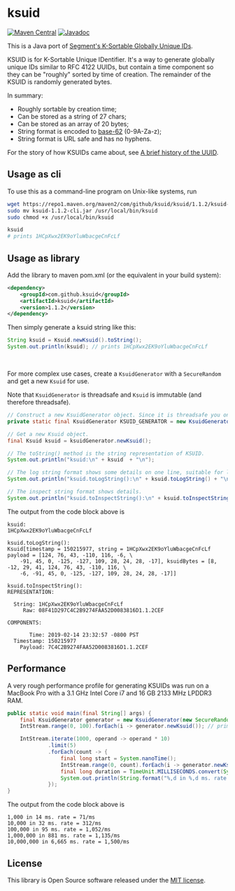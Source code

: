 # ksuid

[![Maven Central](https://maven-badges.herokuapp.com/maven-central/com.github.ksuid/ksuid/badge.svg)](https://maven-badges.herokuapp.com/maven-central/com.github.ksuid/ksuid)
[![Javadoc](https://javadoc.io/badge2/com.github.ksuid/ksuid/javadoc.svg)](https://javadoc.io/doc/com.github.ksuid/ksuid)

This is a Java port of [Segment's K-Sortable Globally Unique IDs](https://github.com/segmentio/ksuid).

KSUID is for K-Sortable Unique IDentifier. It's a way to generate globally unique IDs similar to RFC 4122 UUIDs,
but contain a time component so they can be "roughly" sorted by time of creation.
The remainder of the KSUID is randomly generated bytes.

In summary:
*   Roughly sortable by creation time;
*   Can be stored as a string of 27 chars;
*   Can be stored as an array of 20 bytes;
*   String format is encoded to [base-62](https://en.wikipedia.org/wiki/Base62) (0-9A-Za-z);
*   String format is URL safe and has no hyphens.

For the story of how KSUIDs came about, see [A brief history of the UUID](https://segment.com/blog/a-brief-history-of-the-uuid).

## Usage as cli

To use this as a command-line program on Unix-like systems, run

```bash
wget https://repo1.maven.org/maven2/com/github/ksuid/ksuid/1.1.2/ksuid-1.1.2-cli.jar
sudo mv ksuid-1.1.2-cli.jar /usr/local/bin/ksuid
sudo chmod +x /usr/local/bin/ksuid

ksuid
# prints 1HCpXwx2EK9oYluWbacgeCnFcLf
```

## Usage as library

Add the library to maven pom.xml (or the equivalent in your build system):

```xml
<dependency>
    <groupId>com.github.ksuid</groupId>
    <artifactId>ksuid</artifactId>
    <version>1.1.2</version>
</dependency>
```

Then simply generate a ksuid string like this:

```java
String ksuid = Ksuid.newKsuid().toString();
System.out.println(ksuid); // prints 1HCpXwx2EK9oYluWbacgeCnFcLf

```

&nbsp;

For more complex use cases, create a `KsuidGenerator` with a `SecureRandom` and get a new `Ksuid` for use.

Note that `KsuidGenerator` is threadsafe and `Ksuid` is immutable (and therefore threadsafe).

```java
// Construct a new KsuidGenerator object. Since it is threadsafe you only need one.
private static final KsuidGenerator KSUID_GENERATOR = new KsuidGenerator(new SecureRandom());

// Get a new Ksuid object.
final Ksuid ksuid = ksuidGenerator.newKsuid();

// The toString() method is the string representation of KSUID.
System.out.println("ksuid:\n" + ksuid  + "\n");

// The log string format shows some details on one line, suitable for logging.
System.out.println("ksuid.toLogString():\n" + ksuid.toLogString() + "\n");

// The inspect string format shows details.
System.out.println("ksuid.toInspectString():\n" + ksuid.toInspectString());

```
The output from the code block above is

```
ksuid:
1HCpXwx2EK9oYluWbacgeCnFcLf

ksuid.toLogString():
Ksuid[timestamp = 150215977, string = 1HCpXwx2EK9oYluWbacgeCnFcLf payload = [124, 76, 43, -110, 116, -6, \
    -91, 45, 0, -125, -127, 109, 28, 24, 28, -17], ksuidBytes = [8, -12, 29, 41, 124, 76, 43, -110, 116, \
    -6, -91, 45, 0, -125, -127, 109, 28, 24, 28, -17]]

ksuid.toInspectString():
REPRESENTATION:

  String: 1HCpXwx2EK9oYluWbacgeCnFcLf
     Raw: 08F41D297C4C2B9274FAA52D0083816D1.1.2CEF

COMPONENTS:

       Time: 2019-02-14 23:32:57 -0800 PST
  Timestamp: 150215977
    Payload: 7C4C2B9274FAA52D0083816D1.1.2CEF
```

## Performance

A very rough performance profile for generating KSUIDs was run on a MacBook Pro with a 3.1 GHz Intel Core i7 and 16 GB 2133 MHz LPDDR3 RAM.

```java
public static void main(final String[] args) {
    final KsuidGenerator generator = new KsuidGenerator(new SecureRandom());
    IntStream.range(0, 100).forEach(i -> generator.newKsuid()); // prime the random

    IntStream.iterate(1000, operand -> operand * 10)
             .limit(5)
             .forEach(count -> {
                 final long start = System.nanoTime();
                 IntStream.range(0, count).forEach(i -> generator.newKsuid());
                 final long duration = TimeUnit.MILLISECONDS.convert(System.nanoTime() - start, TimeUnit.NANOSECONDS);
                 System.out.println(String.format("%,d in %,d ms. rate = %,d/ms", count, duration, count / duration));
             });
}
```
The output from the code block above is
```
1,000 in 14 ms. rate = 71/ms
10,000 in 32 ms. rate = 312/ms
100,000 in 95 ms. rate = 1,052/ms
1,000,000 in 881 ms. rate = 1,135/ms
10,000,000 in 6,665 ms. rate = 1,500/ms
```

## License
This library is Open Source software released under the [MIT license](https://opensource.org/licenses/MIT).
